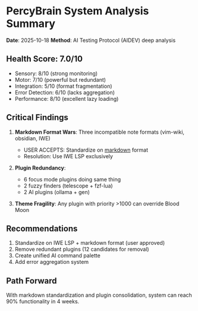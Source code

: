 # PercyBrain System Analysis Summary
**Date**: 2025-10-18
**Method**: AI Testing Protocol (AIDEV) deep analysis

## Health Score: 7.0/10
- Sensory: 8/10 (strong monitoring)
- Motor: 7/10 (powerful but redundant)
- Integration: 5/10 (format fragmentation)
- Error Detection: 6/10 (lacks aggregation)
- Performance: 8/10 (excellent lazy loading)

## Critical Findings
1. **Markdown Format Wars**: Three incompatible note formats (vim-wiki, obsidian, IWE)
   - USER ACCEPTS: Standardize on [markdown](links.md) format
   - Resolution: Use IWE LSP exclusively

2. **Plugin Redundancy**: 
   - 6 focus mode plugins doing same thing
   - 2 fuzzy finders (telescope + fzf-lua)
   - 2 AI plugins (ollama + gen)

3. **Theme Fragility**: Any plugin with priority >1000 can override Blood Moon

## Recommendations
1. Standardize on IWE LSP + markdown format (user approved)
2. Remove redundant plugins (12 candidates for removal)
3. Create unified AI command palette
4. Add error aggregation system

## Path Forward
With markdown standardization and plugin consolidation, system can reach 90% functionality in 4 weeks.